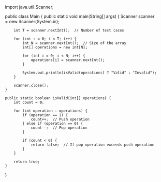 import java.util.Scanner;

public class Main {
    public static void main(String[] args) {
        Scanner scanner = new Scanner(System.in);
        
        int T = scanner.nextInt();  // Number of test cases
        
        for (int t = 0; t < T; t++) {
            int N = scanner.nextInt();  // Size of the array
            int[] operations = new int[N];
            
            for (int i = 0; i < N; i++) {
                operations[i] = scanner.nextInt();
            }
            
            System.out.println(isValid(operations) ? "Valid" : "Invalid");
        }
        
        scanner.close();
    }
    
    public static boolean isValid(int[] operations) {
        int count = 0;
        
        for (int operation : operations) {
            if (operation == 1) {
                count++;  // Push operation
            } else if (operation == 0) {
                count--;  // Pop operation
            }
            
            if (count < 0) {
                return false;  // If pop operation exceeds push operation
            }
        }
        
        return true;
    }
}
